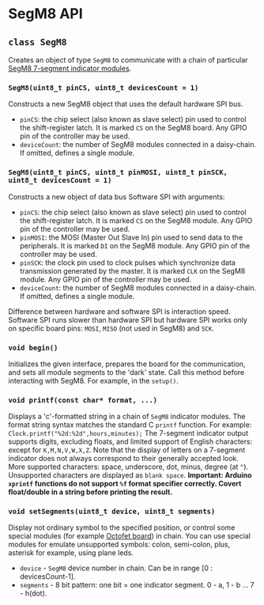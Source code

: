 # SegM8 API

## `class SegM8`

Creates an object of type `SegM8` to communicate with a chain of particular [SegM8 7-segment indicator modules](https://my.amperka.com/modules/SegM8).

### `SegM8(uint8_t pinCS, uint8_t devicesCount = 1)`

Constructs a new SegM8 object that uses the default hardware SPI bus.

- `pinCS`: the chip select (also known as slave select) pin used to control the shift-register latch. It is marked `CS` on the SegM8 board. Any GPIO pin of the controller may be used.
- `deviceCount`: the number of SegM8 modules connected in a daisy-chain. If omitted, defines a single module.

### `SegM8(uint8_t pinCS, uint8_t pinMOSI, uint8_t pinSCK, uint8_t devicesCount = 1)`

Constructs a new object of data bus Software SPI with arguments:

- `pinCS`: the chip select (also known as slave select) pin used to control the shift-register latch. It is marked `CS` on the SegM8 module. Any GPIO pin of the controller may be used.
- `pinMOSI`: the MOSI (Master Out Slave In) pin used to send data to the peripherals. It is marked `DI` on the SegM8 module. Any GPIO pin of the controller may be used.
- `pinSCK`: the clock pin used to clock pulses which synchronize data transmission generated by the master. It is marked `CLK` on the SegM8 module. Any GPIO pin of the controller may be used.
- `deviceCount`: the number of SegM8 modules connected in a daisy-chain. If omitted, defines a single module.

Difference between hardware and software SPI is interaction speed. Software SPI runs slower than hardware SPI but hardware SPI works only on specific board pins: `MOSI`, `MISO` (not used in SegM8) and `SCK`.

### `void begin()`

Initializes the given interface, prepares the board for the communication, and sets all module segments to the 'dark' state.
Call this method before interacting with SegM8. For example, in the `setup()`.

### `void printf(const char* format, ...)`

Displays a 'c'-formatted string in a chain of `SegM8` indicator modules. The format string syntax matches the standard C `printf` function. For example: `Clock.printf("%2d:%2d",hours,minutes);`
The 7-segment indicator output supports digits, excluding floats, and limited support of English characters: except for `K,M,N,V,W,X,Z`. Note that the display of letters on a 7-segment indicator does not always correspond to their generally accepted look.
More supported characters: space, underscore, dot, minus, degree (at `^`). Unsupported characters are displayed as `blank space`.
**Important: Arduino `xprintf` functions do not support `%f` format specifier correctly. Covert float/double in a string before printing the result.**

### `void setSegments(uint8_t device, uint8_t segments)`

Display not ordinary symbol to the specified position, or control some special modules (for example [Octofet board](https://my.amperka.com/modules/octofet)) in chain. You can use special modules for emulate unsupported symbols: colon, semi-colon, plus, asterisk for example, using plane leds.
- `device` - `SegM8` device number in chain. Can be in range [0 : devicesCount-1].
- `segments` - 8 bit pattern: one bit = one indicator segment. 0 - a, 1 - b ... 7 - h(dot).

